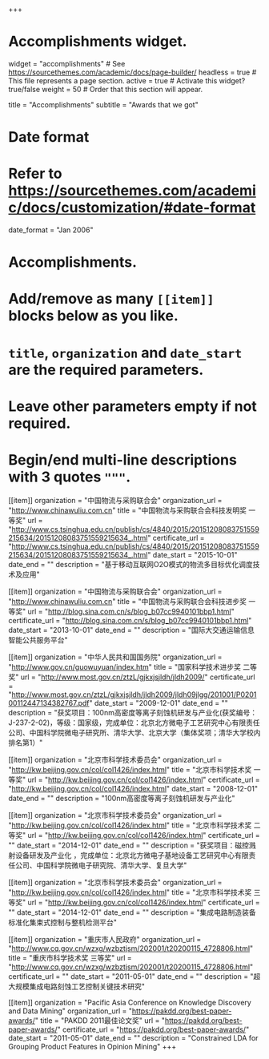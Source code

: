 +++
# Accomplishments widget.
widget = "accomplishments"  # See https://sourcethemes.com/academic/docs/page-builder/
headless = true  # This file represents a page section.
active = true  # Activate this widget? true/false
weight = 50  # Order that this section will appear.

title = "Accomplishments"
subtitle = "Awards that we got"

# Date format
#   Refer to https://sourcethemes.com/academic/docs/customization/#date-format
date_format = "Jan 2006"

# Accomplishments.
#   Add/remove as many `[[item]]` blocks below as you like.
#   `title`, `organization` and `date_start` are the required parameters.
#   Leave other parameters empty if not required.
#   Begin/end multi-line descriptions with 3 quotes `"""`.

[[item]]
  organization = "中国物流与采购联合会"
  organization_url = "http://www.chinawuliu.com.cn"
  title = "中国物流与采购联合会科技发明奖 一等奖"
  url = "http://www.cs.tsinghua.edu.cn/publish/cs/4840/2015/20151208083751559215634/20151208083751559215634_.html"
  certificate_url = "http://www.cs.tsinghua.edu.cn/publish/cs/4840/2015/20151208083751559215634/20151208083751559215634_.html"
  date_start = "2015-10-01"
  date_end = ""
  description = "基于移动互联网O2O模式的物流多目标优化调度技术及应用"

[[item]]
  organization = "中国物流与采购联合会"
  organization_url = "http://www.chinawuliu.com.cn"
  title = "中国物流与采购联合会科技进步奖 一等奖"
  url = "http://blog.sina.com.cn/s/blog_b07cc9940101bbp1.html"
  certificate_url = "http://blog.sina.com.cn/s/blog_b07cc9940101bbp1.html"
  date_start = "2013-10-01"
  date_end = ""
  description = "国际大交通运输信息智能公共服务平台"

[[item]]
  organization = "中华人民共和国国务院"
  organization_url = "http://www.gov.cn/guowuyuan/index.htm"
  title = "国家科学技术进步奖 二等奖"
  url = "http://www.most.gov.cn/ztzL/gjkxjsjldh/jldh2009/"
  certificate_url = "http://www.most.gov.cn/ztzL/gjkxjsjldh/jldh2009/jldh09jlgg/201001/P020100112447134382767.pdf"
  date_start = "2009-12-01"
  date_end = ""
  description = "获奖项目：100nm高密度等离子刻蚀机研发与产业化(获奖编号：J-237-2-02)，等级：国家级，完成单位：北京北方微电子工艺研究中心有限责任公司、中国科学院微电子研究所、清华大学、北京大学（集体奖项；清华大学校内排名第1）"
  
[[item]]
  organization = "北京市科学技术委员会"
  organization_url = "http://kw.beijing.gov.cn/col/col1426/index.html"
  title = "北京市科学技术奖 一等奖"
  url = "http://kw.beijing.gov.cn/col/col1426/index.html"
  certificate_url = "http://kw.beijing.gov.cn/col/col1426/index.html"
  date_start = "2008-12-01"
  date_end = ""
  description = "100nm高密度等离子刻蚀机研发与产业化"

[[item]]
  organization = "北京市科学技术委员会"
  organization_url = "http://kw.beijing.gov.cn/col/col1426/index.html"
  title = "北京市科学技术奖 二等奖"
  url = "http://kw.beijing.gov.cn/col/col1426/index.html"
  certificate_url = ""
  date_start = "2014-12-01"
  date_end = ""
  description = "获奖项目：磁控溅射设备研发及产业化 ，完成单位：北京北方微电子基地设备工艺研究中心有限责任公司、中国科学院微电子研究院、清华大学、复旦大学"

[[item]]
  organization = "北京市科学技术委员会"
  organization_url = "http://kw.beijing.gov.cn/col/col1426/index.html"
  title = "北京市科学技术奖 三等奖"
  url = "http://kw.beijing.gov.cn/col/col1426/index.html"
  certificate_url = ""
  date_start = "2014-12-01"
  date_end = ""
  description = "集成电路制造装备标准化集束式控制与整机检测平台"

[[item]]
  organization = "重庆市人民政府"
  organization_url = "http://www.cq.gov.cn/wzxg/wzbztjsm/202001/t20200115_4728806.html"
  title = "重庆市科学技术奖 三等奖"
  url = "http://www.cq.gov.cn/wzxg/wzbztjsm/202001/t20200115_4728806.html"
  certificate_url = ""
  date_start = "2011-05-01"
  date_end = ""
  description = "超大规模集成电路刻蚀工艺控制关键技术研究"

[[item]]
  organization = "Pacific Asia Conference on Knowledge Discovery and Data Mining"
  organization_url = "https://pakdd.org/best-paper-awards/"
  title = "PAKDD 2011最佳论文奖"
  url = "https://pakdd.org/best-paper-awards/"
  certificate_url = "https://pakdd.org/best-paper-awards/"
  date_start = "2011-05-01"
  date_end = ""
  description = "Constrained LDA for Grouping Product Features in Opinion Mining"
+++
